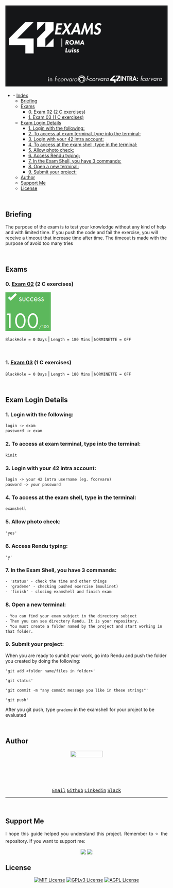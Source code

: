 # <a href="https://github.com/f-corvaro/42.common_core/tree/main"><img align="center" src="https://github.com/f-corvaro/42.common_core/blob/main/exams/.extra/42exams.png"></a>

- [](#)
		- [Index](#index)
	- [Briefing](#briefing)
	- [Exams](#exams)
		- [0. Exam 02 (2 C exercises)](#0-exam-02-2-c-exercises)
        - [1. Exam 03 (1 C exercises)](#1-exam-03-1-c-exercises)
	- [Exam Login Details](#exam-login-details)
		- [1. Login with the following:](#1-login-with-the-following)
		- [2. To access at exam terminal, type into the terminal:](#2-to-access-at-exam-terminal-type-into-the-terminal)
		- [3. Login with your 42 intra account:](#3-login-with-your-42-intra-account)
		- [4. To access at the exam shell, type in the terminal:](#4-to-access-at-the-exam-shell-type-in-the-terminal)
		- [5. Allow photo check:](#5-allow-photo-check)
		- [6. Access Rendu typing:](#6-access-rendu-typing)
		- [7. In the Exam Shell, you have 3 commands:](#7-in-the-exam-shell-you-have-3-commands)
		- [8. Open a new terminal:](#8-open-a-new-terminal)
		- [9. Submit your project:](#9-submit-your-project)
	- [Author](#author)
	- [Support Me](#support-me)
	- [License](#license)

<br>

## Briefing

The purpose of the exam is to test your knowledge without any kind of help and with limited time. If you push the code and fail the exercise, you will receive a timeout that increase time after time. The timeout is made with the purpose of avoid too many tries

<br>

## Exams


<p align="justify">

### 0. [Exam 02](https://github.com/f-corvaro/42.common_core/tree/main/exams/exam-02) (2 C exercises)

[![fcorvaro's 42 Exam Rank 02 Score](https://github.com/f-corvaro/42.common_core/blob/main/.extra/100.png)](https://profile.intra.42.fr/users/fcorvaro)

```BlackHole = 0 Days``` | ```Length = 180 Mins``` | ```NORMINETTE = OFF```

</p>

<br>

<p align="justify">

### 1. [Exam 03](https://github.com/f-corvaro/42.common_core/tree/main/exams/exam-03) (1 C exercises)



```BlackHole = 0 Days``` | ```Length = 180 Mins``` | ```NORMINETTE = OFF```

</p>

<br>


## Exam Login Details

<p align="justify">

### 1. Login with the following:

```
login -> exam
password -> exam
```

### 2. To access at exam terminal, type into the terminal:

```
kinit
```

### 3. Login with your 42 intra account:

```
login -> your 42 intra username (eg. fcorvaro)
pasword -> your password
```

### 4. To access at the exam shell, type in the terminal:

```
examshell
```

### 5. Allow photo check:

```
'yes'
```

### 6. Access Rendu typing:

```
'y'
```

### 7. In the Exam Shell, you have 3 commands:

```
- 'status' - check the time and other things
- 'grademe' - checking pushed exercise (moulinet)
- 'finish' - closing examshell and finish exam
```
### 8. Open a new terminal:

```
- You can find your exam subject in the directory subject
- Then you can see directory Rendu. It is your repository.
- You must create a folder named by the project and start working in that folder.
```
### 9. Submit your project:

When you are ready to sumbit your work, go into Rendu and push the folder you created by doing the following:

```
'git add <folder name/files in folder>'
```

```
'git status'
```
```
'git commit -m "any commit message you like in these strings"'
```
```
'git push'
```
After you git push, type ```grademe``` in the examshell for your project to be evaluated

</p>

<br>

## Author

<p align="center"><a href="https://profile.intra.42.fr/users/fcorvaro"><img style="height:auto;" src="https://avatars.githubusercontent.com/u/102758065?v=4" width="100" height="100"alt=""></a>
<p align="center">
<a href="mailto:fcorvaro@student.42roma.it"><kbd>Email</kbd><alt=""></a>
<a href="https://github.com/f-corvaro"><kbd>Github</kbd><alt=""></a>
<a href="https://www.linkedin.com/in/f-corvaro/"><kbd>Linkedin</kbd><alt=""></a>
<a href="https://42born2code.slack.com/team/U050L8XAFLK"><kbd>Slack</kbd><alt=""></a>

<hr/>

<br>

## Support Me

<p align="justify">
I hope this guide helped you understand this project. Remember to ⭐ the repository.
If you want to support me:</p>

<p align="center">
<a href="https://ko-fi.com/fcorvaro"><img width="180" img align="center" src="https://github.com/f-corvaro/42.common_core/blob/main/.extra/support-me-ko-fi.svg"><alt=""></a>
<a href="https://github.com/sponsors/f-corvaro"><img width="180" img align="center" src="https://github.com/f-corvaro/42.common_core/blob/main/.extra/support-me-github.svg"><alt=""></a>

<br>

## License
<p align="center">
<a href="https://choosealicense.com/licenses/mit/"><img src="https://img.shields.io/badge/License-MIT-green.svg" alt="MIT License"></a>
<a href="https://opensource.org/licenses/"><img src="https://img.shields.io/badge/License-GPL%20v3-yellow.svg" alt="GPLv3 License"></a>
<a href="http://www.gnu.org/licenses/agpl-3.0"><img src="https://img.shields.io/badge/license-AGPL-blue.svg" alt="AGPL License"></a>
<br>
